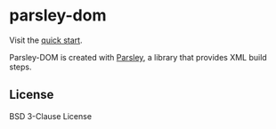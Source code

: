 # parsley-dom

Visit the [quick start](https://taylor-vann.github.io/parsley-dom).

Parsley-DOM is created with [Parsley](https://github.com/taylor-vann/parsley), a
library that provides XML build steps.


## License

BSD 3-Clause License

